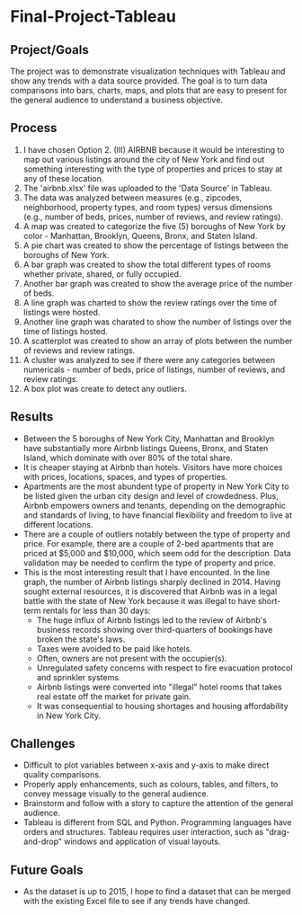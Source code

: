 # Final-Project-Tableau

## Project/Goals
The project was to demonstrate visualization techniques with Tableau and show any trends with a data source provided.  The goal is to turn data comparisons into bars, charts, maps, and plots that are easy to present for the general audience to understand a business objective.

## Process
1. I have chosen Option 2. (III) AIRBNB because it would be interesting to map out various listings around the city of New York and find out something interesting with the type of properties and prices to stay at any of these location.
2. The 'airbnb.xlsx' file was uploaded to the 'Data Source' in Tableau.
3. The data was analyzed between measures (e.g., zipcodes, neighborhood, property types, and room types) versus dimensions (e.g., number of beds, prices, number of reviews, and review ratings).
4. A map was created to categorize the five (5) boroughs of New York by color - Manhattan, Brooklyn, Queens, Bronx, and Staten Island.
5. A pie chart was created to show the percentage of listings between the boroughs of New York.
6. A bar graph was created to show the total different types of rooms whether private, shared, or fully occupied.
7. Another bar graph was created to show the average price of the number of beds.
8. A line graph was charted to show the review ratings over the time of listings were hosted.
9. Another line graph was charated to show the number of listings over the time of listings hosted.
10. A scatterplot was created to show an array of plots between the number of reviews and review ratings.
11. A cluster was analyzed to see if there were any categories between numericals - number of beds, price of listings, number of reviews, and review ratings.
12. A box plot was create to detect any outliers.

## Results
- Between the 5 boroughs of New York City, Manhattan and Brooklyn have substantially more Airbnb listings Queens, Bronx, and Staten Island, which dominate with over 80% of the total share.
- It is cheaper staying at Airbnb than hotels.  Visitors have more choices with prices, locations, spaces, and types of properties.
- Apartments are the most abundent type of property in New York City to be listed given the urban city design and level of crowdedness.  Plus, Airbnb empowers owners and tenants, depending on the demographic and standards of living, to have financial flexibility and freedom to live at different locations.
- There are a couple of outliers notably between the type of property and price.  For example, there are a couple of 2-bed apartments that are priced at $5,000 and $10,000, which seem odd for the description.  Data validation may be needed to confirm the type of property and price.
- This is the most interesting result that I have encounted.  In the line graph, the number of Airbnb listings sharply declined in 2014.  Having sought external resources, it is discovered that Airbnb was in a legal battle with the state of New York because it was illegal to have short-term rentals for less than 30 days:
  - The huge influx of Airbnb listings led to the review of Airbnb's business records showing over third-quarters of bookings have broken the state's laws.
  - Taxes were avoided to be paid like hotels.
  - Often, owners are not present with the occupier(s).
  - Unregulated safety concerns with respect to fire evacuation protocol and sprinkler systems.
  - Airbnb listings were converted into "illegal" hotel rooms that takes real estate off the market for private gain.
  - It was consequential to housing shortages and housing affordability in New York City.

## Challenges 
- Difficult to plot variables between x-axis and y-axis to make direct quality comparisons.
- Properly apply enhancements, such as colours, tables, and filters, to convey message visually to the general audience.
- Brainstorm and follow with a story to capture the attention of the general audience.
- Tableau is different from SQL and Python.  Programming languages have orders and structures.  Tableau requires user interaction, such as "drag-and-drop" windows and application of visual layouts.

## Future Goals
- As the dataset is up to 2015, I hope to find a dataset that can be merged with the existing Excel file to see if any trends have changed.

